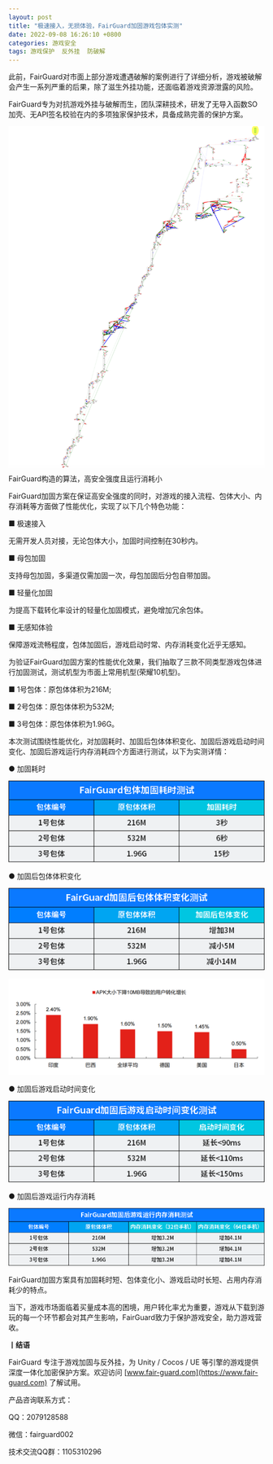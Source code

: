 ```yaml
---
layout: post
title: "极速接入，无损体验，FairGuard加固游戏包体实测"
date: 2022-09-08 16:26:10 +0800
categories: 游戏安全
tags: 游戏保护  反外挂  防破解
---
```


此前，FairGuard对市面上部分游戏遭遇破解的案例进行了详细分析，游戏被破解会产生一系列严重的后果，除了滋生外挂功能，还面临着游戏资源泄露的风险。<!-- more -->  

FairGuard专为对抗游戏外挂与破解而生，团队深耕技术，研发了无导入函数SO加壳、无API签名校验在内的多项独家保护技术，具备成熟完善的保护方案。  

![315_21](/assets/res/202103/无导入函数代码流程图.png)  
FairGuard构造的算法，高安全强度且运行消耗小   

FairGuard加固方案在保证高安全强度的同时，对游戏的接入流程、包体大小、内存消耗等方面做了性能优化，实现了以下几个特色功能：  

■ 极速接入  

无需开发人员对接，无论包体大小，加固时间控制在30秒内。  

■ 母包加固  

支持母包加固，多渠道仅需加固一次，母包加固后分包自带加固。  

■ 轻量化加固  

为提高下载转化率设计的轻量化加固模式，避免增加冗余包体。  

■ 无感知体验  

保障游戏流畅程度，包体加固后，游戏启动时常、内存消耗变化近乎无感知。  

为验证FairGuard加固方案的性能优化效果，我们抽取了三款不同类型游戏包体进行加固测试，测试机型为市面上常用机型(荣耀10机型)。  

■ 1号包体：原包体体积为216M;  

■ 2号包体：原包体体积为532M;  

■ 3号包体：原包体体积为1.96G。  

本次测试围绕性能优化，对加固耗时、加固后包体体积变化、加固后游戏启动时间变化、加固后游戏运行内存消耗四个方面进行测试，以下为实测详情：  

● 加固耗时  

![315_21](/assets/res/202103/加固耗时.png)  

● 加固后包体体积变化  

![315_21](/assets/res/202103/加固后包体体积变化.png)  

![315_21](/assets/res/202103/APK大小下降10MB导致的用户转化增长.png)  

● 加固后游戏启动时间变化  

![315_21](/assets/res/202103/加固后游戏启动时间变化.png)  

● 加固后游戏运行内存消耗  

![315_21](/assets/res/202103/加固后游戏运行内存消耗.png)  

FairGuard加固方案具有加固耗时短、包体变化小、游戏启动时长短、占用内存消耗少的特点。  

当下，游戏市场面临着买量成本高的困境，用户转化率尤为重要，游戏从下载到游玩的每一个环节都会对其产生影响，FairGuard致力于保护游戏安全，助力游戏营收。  

**丨结语**  

FairGuard 专注于游戏加固与反外挂，为 Unity / Cocos / UE 等引擎的游戏提供深度一体化加密保护方案。欢迎访问 [www.fair-guard.com](https://www.fair-guard.com) 了解试用。    

产品咨询联系方式：  

QQ：2079128588  

微信：fairguard002  

技术交流QQ群：1105310296  